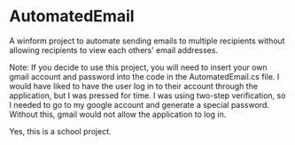 # AutomatedEmail
A winform project to automate sending emails to multiple recipients without allowing recipients to view each others' email addresses.

Note: If you decide to use this project, you will need to insert your own gmail account and password into the code in the AutomatedEmail.cs file. I would have liked to have the user log in to their account through the application, but I was pressed for time. I was using two-step verification, so I needed to go to my google account and generate a special password. Without this, gmail would not allow the application to log in.

Yes, this is a school project.
